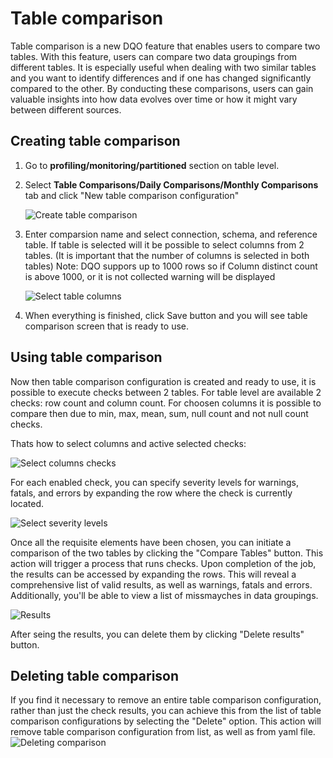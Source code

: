 # Table comparison 

Table comparison is a new DQO feature that enables users to compare two tables. With this feature, users can compare two data groupings from different tables. 
It is especially useful when dealing with two similar tables and you want to identify differences and if one has changed significantly compared to the other.
By conducting these comparisons, users can gain valuable insights into how data evolves over time or how it might vary between different sources.

## Creating table comparison

1. Go to **profiling/monitoring/partitioned** section on table level.

2. Select **Table Comparisons/Daily Comparisons/Monthly Comparisons** tab and click "New table comparison configuration"

    ![Create table comparison](https://dqops.com/docs/images/working-with-dqo/comparisons/create-table-comparison.png)

3. Enter comparsion name and select connection, schema, and reference table. 
    If table is selected will it be possible to select columns from 2 tables.
    (It is important that the number of columns is selected in both tables)
    Note: DQO suppors up to 1000 rows so if Column distinct count is above 1000, or it is not collected warning will be displayed 

    ![Select table columns](https://dqops.com/docs/images/working-with-dqo/comparisons/select-table-columns.png)

4. When everything is finished, click Save button and you will see table comparison screen that is ready to use.

## Using table comparison

Now then table comparison configuration is created and ready to use, it is possible to execute checks between 2 tables. 
For table level are available 2 checks: row count and column count. For choosen columns it is possible to compare then due to
min, max, mean, sum, null count and not null count checks. 

Thats how to select columns and active selected checks:

![Select columns checks](https://dqops.com/docs/images/working-with-dqo/comparisons/selecting-columns-checks.png)

For each enabled check, you can specify severity levels for warnings, fatals, and errors by expanding the row where the check is currently located.

![Select severity levels](https://dqops.com/docs/images/working-with-dqo/comparisons/severity-levels.png)

Once all the requisite elements have been chosen, you can initiate a comparison of the two tables by clicking the "Compare Tables" button. This action will trigger a process that runs checks. Upon completion of the job, the results can be accessed by expanding the rows. This will reveal a comprehensive list of valid results, as well as warnings, fatals and errors. Additionally, you'll be able to view a list of missmayches in data groupings.

![Results](https://dqops.com/docs/images/working-with-dqo/comparisons/results.png)

After seing the results, you can delete them by clicking "Delete results" button.

## Deleting table comparison


If you find it necessary to remove an entire table comparison configuration, rather than just the check results, you can achieve this from the list of table comparison configurations by selecting the "Delete" option. This action will remove table comparison configuration from list, as well as from yaml file. 
![Deleting comparison](https://dqops.com/docs/images/working-with-dqo/comparisons/deleting-comparison.png)